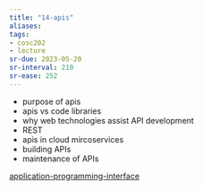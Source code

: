 ```yaml
---
title: "14-apis"
aliases: 
tags: 
- cosc202
- lecture
sr-due: 2023-05-20
sr-interval: 210
sr-ease: 252
---
```


- purpose of apis
- apis vs code libraries
- why web technologies assist API development
- REST
- apis in cloud mircoservices
- building APIs
- maintenance of APIs

[application-programming-interface](notes/application-programming-interface.md)